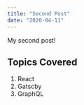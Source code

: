 ```yaml
---
title: "Second Post"
date: "2020-04-11"
---
```


My second post!

## Topics Covered

1. React
2. Gatscby
3. GraphQL